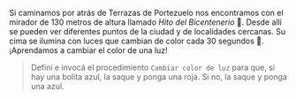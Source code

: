 <gs-attire attire-url="https://raw.githubusercontent.com/MumukiProject/mumuki-guia-gobstones-terrazas-de-portezuelo/master/assets/attires/config_1571418912973.json"></gs-attire>

<gs-toolbox toolbox-url="https://raw.githubusercontent.com/MumukiProject/mumuki-guia-gobstones-terrazas-de-portezuelo/master/assets/toolbox_1571691993154.xml"></gs-toolbox>

Si caminamos por atrás de Terrazas de Portezuelo nos encontramos con el mirador de 130 metros de altura llamado _Hito del Bicentenerio_ :tokyo_tower:. Desde allí se pueden ver diferentes puntos de la ciudad y de localidades cercanas. Su cima se ilumina con luces que cambian de color cada 30 segundos :art:. ¡Aprendamos a cambiar el color de una luz!

> Definí e invocá el procedimiento `Cambiar color de luz` para que, si hay una bolita azul, la saque y ponga una roja. Si no, la saque y ponga una azul.
